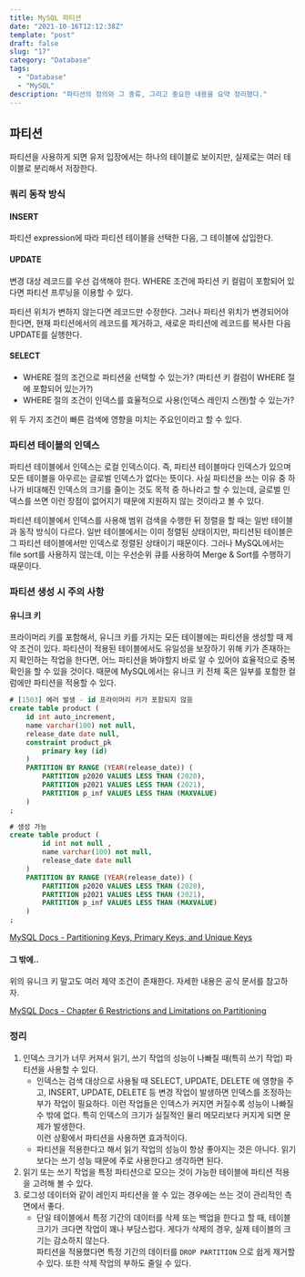 ```yaml
---
title: MySQL 파티션
date: "2021-10-16T12:12:38Z"
template: "post"
draft: false
slug: "17"
category: "Database"
tags:
  - "Database"
  - "MySQL"
description: "파티션의 정의와 그 종류, 그리고 중요한 내용을 요약 정리했다."
---
```


## 파티션 

파티션을 사용하게 되면 유저 입장에서는 하나의 테이블로 보이지만, 실제로는 여러 테이블로 분리해서 저장한다. 

### 쿼리 동작 방식

#### INSERT

파티션 expression에 따라 파티션 테이블을 선택한 다음, 그 테이블에 삽입한다.

#### UPDATE

변경 대상 레코드를 우선 검색해야 한다. WHERE 조건에 파티션 키 컬럼이 포함되어 있다면 파티션 프루닝을 이용할 수 있다.

파티션 위치가 변하지 않는다면 레코드만 수정한다. 그러나 파티션 위치가 변경되어야 한다면, 현재 파티션에서의 레코드를 제거하고, 새로운 파티션에 레코드를 복사한 다음 UPDATE를 실행한다.

#### SELECT

- WHERE 절의 조건으로 파티션을 선택할 수 있는가? (파티션 키 컬럼이 WHERE 절에 포함되어 있는가?)
- WHERE 절의 조건이 인덱스를 효율적으로 사용(인덱스 레인지 스캔)할 수 있는가?

위 두 가지 조건이 빠른 검색에 영향을 미치는 주요인이라고 할 수 있다.

### 파티션 테이블의 인덱스

파티션 테이블에서 인덱스는 로컬 인덱스이다. 즉, 파티션 테이블마다 인덱스가 있으며 모든 테이블을 아우르는 글로벌 인덱스가 없다는 뜻이다. 사실 파티션을 쓰는 이유 중 하나가 비대해진 인덱스의 크기를 줄이는 것도 목적 중 하나라고 할 수 있는데, 글로벌 인덱스를 쓰면 이런 장점이 없어지기 때문에 지원하지 않는 것이라고 볼 수 있다.

파티션 테이블에서 인덱스를 사용해 범위 검색을 수행한 뒤 정렬을 할 때는 일반 테이블과 동작 방식이 다르다. 일반 테이블에서는 이미 정렬된 상태이지만, 파티션된 테이블은 그 파티션 테이블에서만 인덱스로 정렬된 상태이기 때문이다. 그러나 MySQL에서는 file sort를 사용하지 않는데, 이는 우선순위 큐를 사용하여 Merge & Sort를 수행하기 때문이다.

### 파티션 생성 시 주의 사항 

#### 유니크 키

프라이머리 키를 포함해서, 유니크 키를 가지는 모든 테이블에는 파티션을 생성할 때 제약 조건이 있다. 파티션이 적용된 테이블에서도 유일성을 보장하기 위해 키가 존재하는지 확인하는 작업을 한다면, 어느 파티션을 봐야할지 바로 알 수 있어야 효율적으로 중복 확인을 할 수 있을 것이다. 때문에 MySQL에서는 유니크 키 전체 혹은 일부를 포함한 컬럼에만 파티션을 적용할 수 있다.

```sql
# [1503] 에러 발생 - id 프라이머리 키가 포함되지 않음
create table product (
    id int auto_increment,
    name varchar(100) not null,
    release_date date null,
    constraint product_pk
        primary key (id)
    )
    PARTITION BY RANGE (YEAR(release_date)) (
        PARTITION p2020 VALUES LESS THAN (2020),
        PARTITION p2021 VALUES LESS THAN (2021),
        PARTITION p_inf VALUES LESS THAN (MAXVALUE)
    )
;

# 생성 가능
create table product (
        id int not null ,
        name varchar(100) not null,
        release_date date null
    ) 
    PARTITION BY RANGE (YEAR(release_date)) (
        PARTITION p2020 VALUES LESS THAN (2020),
        PARTITION p2021 VALUES LESS THAN (2021),
        PARTITION p_inf VALUES LESS THAN (MAXVALUE)
    )
;

```

[MySQL Docs - Partitioning Keys, Primary Keys, and Unique Keys](https://dev.mysql.com/doc/refman/8.0/en/partitioning-limitations-partitioning-keys-unique-keys.html)

#### 그 밖에..

위의 유니크 키 말고도 여러 제약 조건이 존재한다. 자세한 내용은 공식 문서를 참고하자.

[MySQL Docs - Chapter 6 Restrictions and Limitations on Partitioning](https://dev.mysql.com/doc/mysql-partitioning-excerpt/5.7/en/partitioning-limitations.html)

### 정리

1. 인덱스 크기가 너무 커져서 읽기, 쓰기 작업의 성능이 나빠질 때(특히 쓰기 작업) 파티션을 사용할 수 있다.
    - 인덱스는 검색 대상으로 사용될 때 SELECT, UPDATE, DELETE 에 영향을 주고, INSERT, UPDATE, DELETE 등 변경 작업이 발생하면 인덱스를 조정하는 부가 작업이 필요하다. 이런 작업들은 인덱스가 커지면 커질수록 성능이 나빠질 수 밖에 없다. 특히 인덱스의 크기가 실질적인 물리 메모리보다 커지게 되면 문제가 발생한다.  
    이런 상황에서 파티션을 사용하면 효과적이다.
    - 파티션을 적용한다고 해서 읽기 작업의 성능이 항상 좋아지는 것은 아니다. 읽기보다는 쓰기 성능 때문에 주로 사용한다고 생각하면 된다.
2. 읽기 또는 쓰기 작업을 특정 파티션으로 모으는 것이 가능한 테이블에 파티션 적용을 고려해 볼 수 있다.
3. 로그성 데이터와 같이 레인지 파티션을 쓸 수 있는 경우에는 쓰는 것이 관리적인 측면에서 좋다.
    - 단일 테이블에서 특정 기간의 데이터를 삭제 또는 백업을 한다고 할 때, 테이블 크기가 크다면 작업이 꽤나 부담스럽다. 게다가 삭제의 경우, 실제 테이블의 크기는 감소하지 않는다.  
    파티션을 적용했다면 특정 기간의 데이터를 `DROP PARTITION` 으로 쉽게 제거할 수 있다. 또한 삭제 작업의 부하도 줄일 수 있다.

